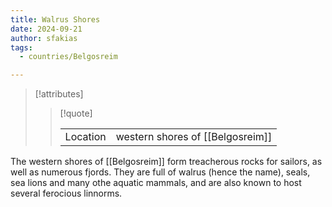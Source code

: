 ```yaml
---
title: Walrus Shores
date: 2024-09-21
author: sfakias
tags:
  - countries/Belgosreim

---
```

> [!attributes]
> 
> > [!quote]
> >
> > | | |
> > | --- | --- |
> > | Location | western shores of [[Belgosreim]] |

The western shores of [[Belgosreim]] form treacherous rocks for sailors, as well as numerous fjords. They are full of walrus (hence the name), seals, sea lions and many othe aquatic mammals, and are also known to host several ferocious linnorms.